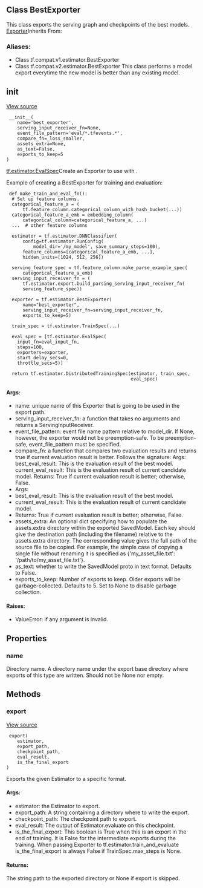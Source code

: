 ## Class BestExporter
This class exports the serving graph and checkpoints of the best models.
[Exporter](https://tensorflow.google.cn/api_docs/python/tf/estimator/Exporter)Inherits From: 

### Aliases:
- Class tf.compat.v1.estimator.BestExporter
- Class tf.compat.v2.estimator.BestExporter
This class performs a model export everytime the new model is better than any existing model.
## __init__
[View source](https://github.com/tensorflow/estimator/tree/master/tensorflow_estimator/python/estimator/exporter.py)


```
 __init__(
    name='best_exporter',
    serving_input_receiver_fn=None,
    event_file_pattern='eval/*.tfevents.*',
    compare_fn=_loss_smaller,
    assets_extra=None,
    as_text=False,
    exports_to_keep=5
)
```
[tf.estimator.EvalSpec](https://tensorflow.google.cn/api_docs/python/tf/estimator/EvalSpec)Create an Exporter to use with .

Example of creating a BestExporter for training and evaluation:

```
 def make_train_and_eval_fn():
  # Set up feature columns.
  categorical_feature_a = (
      tf.feature_column.categorical_column_with_hash_bucket(...))
  categorical_feature_a_emb = embedding_column(
      categorical_column=categorical_feature_a, ...)
  ...  # other feature columns

  estimator = tf.estimator.DNNClassifier(
      config=tf.estimator.RunConfig(
          model_dir='/my_model', save_summary_steps=100),
      feature_columns=[categorical_feature_a_emb, ...],
      hidden_units=[1024, 512, 256])

  serving_feature_spec = tf.feature_column.make_parse_example_spec(
      categorical_feature_a_emb)
  serving_input_receiver_fn = (
      tf.estimator.export.build_parsing_serving_input_receiver_fn(
      serving_feature_spec))

  exporter = tf.estimator.BestExporter(
      name="best_exporter",
      serving_input_receiver_fn=serving_input_receiver_fn,
      exports_to_keep=5)

  train_spec = tf.estimator.TrainSpec(...)

  eval_spec = [tf.estimator.EvalSpec(
    input_fn=eval_input_fn,
    steps=100,
    exporters=exporter,
    start_delay_secs=0,
    throttle_secs=5)]

  return tf.estimator.DistributedTrainingSpec(estimator, train_spec,
                                              eval_spec)
```
#### Args:
- name: unique name of this Exporter that is going to be used in the export path.
- serving_input_receiver_fn: a function that takes no arguments and returns a ServingInputReceiver.
- event_file_pattern: event file name pattern relative to model_dir. If None, however, the exporter would not be preemption-safe. To be preemption-safe, event_file_pattern must be specified.
- compare_fn: a function that compares two evaluation results and returns true if current evaluation result is better. Follows the signature:
Args:
best_eval_result: This is the evaluation result of the best model.
current_eval_result: This is the evaluation result of current candidate model.
Returns: True if current evaluation result is better; otherwise, False.
- Args:
- best_eval_result: This is the evaluation result of the best model.
- current_eval_result: This is the evaluation result of current candidate model.
- Returns: True if current evaluation result is better; otherwise, False.
- assets_extra: An optional dict specifying how to populate the assets.extra directory within the exported SavedModel. Each key should give the destination path (including the filename) relative to the assets.extra directory. The corresponding value gives the full path of the source file to be copied. For example, the simple case of copying a single file without renaming it is specified as {'my_asset_file.txt': '/path/to/my_asset_file.txt'}.
- as_text: whether to write the SavedModel proto in text format. Defaults to False.
- exports_to_keep: Number of exports to keep. Older exports will be garbage-collected. Defaults to 5. Set to None to disable garbage collection.
#### Raises:
- ValueError: if any argument is invalid.
## Properties
### name
Directory name.
A directory name under the export base directory where exports of this type are written. Should not be None nor empty.
## Methods
### export
[View source](https://github.com/tensorflow/estimator/tree/master/tensorflow_estimator/python/estimator/exporter.py)


```
 export(
    estimator,
    export_path,
    checkpoint_path,
    eval_result,
    is_the_final_export
)
```
Exports the given Estimator to a specific format.
#### Args:
- estimator: the Estimator to export.
- export_path: A string containing a directory where to write the export.
- checkpoint_path: The checkpoint path to export.
- eval_result: The output of Estimator.evaluate on this checkpoint.
- is_the_final_export: This boolean is True when this is an export in the end of training. It is False for the intermediate exports during the training. When passing Exporter to tf.estimator.train_and_evaluate is_the_final_export is always False if TrainSpec.max_steps is None.
#### Returns:
The string path to the exported directory or None if export is skipped.
